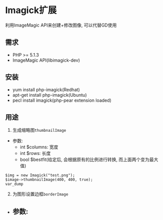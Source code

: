 # Imagick扩展
利用ImageMagic API来创建+修改图像, 可以代替GD使用

## 需求
- PHP >= 5.1.3
- ImageMagic API(libimagick-dev)

## 安装
- yum install php-imagick(Redhat)
- apt-get install php-imagick(Ubuntu)
- pecl install imagick(php-pear extension loaded)


## 用途
1. 生成缩略图`thumbnailImage`
- 参数:
    - int $columns: 宽度
    - int $rows: 长度
    - bool $bestfit(给定后, 会根据原有的比例进行转换, 而上面两个变为最大值)
```lang=php
$img = new Imagick("test.png");
$image->thumbnailImage(400, 400, true);
var_dump
```
2. 为图形设置边框`borderImage`
- 参数:
    - 

